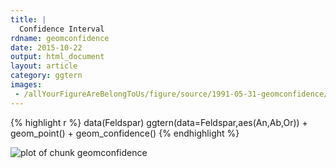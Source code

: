 ```yaml
---
title: |
  Confidence Interval
rdname: geomconfidence
date: 2015-10-22
output: html_document
layout: article
category: ggtern
images:
 - /allYourFigureAreBelongToUs/figure/source/1991-05-31-geomconfidence//geomconfidence-1.png
---
```





{% highlight r %}
data(Feldspar)
  ggtern(data=Feldspar,aes(An,Ab,Or)) + geom_point() + geom_confidence()
{% endhighlight %}

![plot of chunk geomconfidence](/allYourFigureAreBelongToUs/figure/source/1991-05-31-geomconfidence/geomconfidence-1.png) 